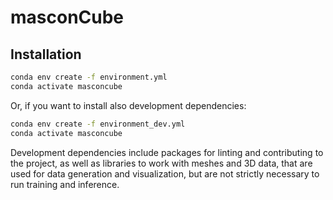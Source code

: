 # masconCube

## Installation

```bash
conda env create -f environment.yml
conda activate masconcube
```

Or, if you want to install also development dependencies:

```bash
conda env create -f environment_dev.yml
conda activate masconcube
```

Development dependencies include packages for linting and contributing to the project, as well as libraries to work with
meshes and 3D data, that are used for data generation and visualization, but are not strictly necessary to run training
and inference.